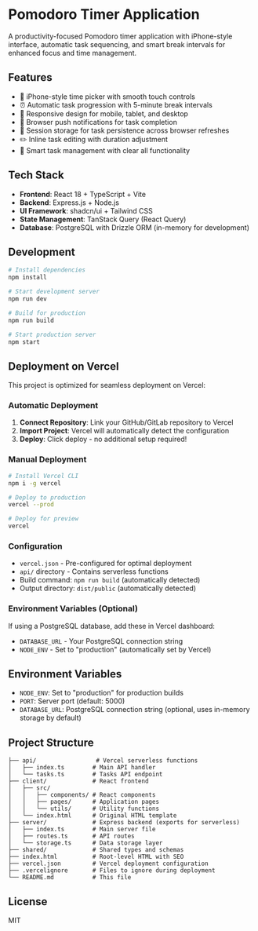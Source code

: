 # Pomodoro Timer Application

A productivity-focused Pomodoro timer application with iPhone-style interface, automatic task sequencing, and smart break intervals for enhanced focus and time management.

## Features

- 🍎 iPhone-style time picker with smooth touch controls
- ⏰ Automatic task progression with 5-minute break intervals
- 📱 Responsive design for mobile, tablet, and desktop
- 🔔 Browser push notifications for task completion
- 💾 Session storage for task persistence across browser refreshes
- ✏️ Inline task editing with duration adjustment
- 🎯 Smart task management with clear all functionality

## Tech Stack

- **Frontend**: React 18 + TypeScript + Vite
- **Backend**: Express.js + Node.js
- **UI Framework**: shadcn/ui + Tailwind CSS
- **State Management**: TanStack Query (React Query)
- **Database**: PostgreSQL with Drizzle ORM (in-memory for development)

## Development

```bash
# Install dependencies
npm install

# Start development server
npm run dev

# Build for production
npm run build

# Start production server
npm start
```

## Deployment on Vercel

This project is optimized for seamless deployment on Vercel:

### Automatic Deployment
1. **Connect Repository**: Link your GitHub/GitLab repository to Vercel
2. **Import Project**: Vercel will automatically detect the configuration
3. **Deploy**: Click deploy - no additional setup required!

### Manual Deployment
```bash
# Install Vercel CLI
npm i -g vercel

# Deploy to production
vercel --prod

# Deploy for preview
vercel
```

### Configuration
- `vercel.json` - Pre-configured for optimal deployment
- `api/` directory - Contains serverless functions
- Build command: `npm run build` (automatically detected)
- Output directory: `dist/public` (automatically detected)

### Environment Variables (Optional)
If using a PostgreSQL database, add these in Vercel dashboard:
- `DATABASE_URL` - Your PostgreSQL connection string
- `NODE_ENV` - Set to "production" (automatically set by Vercel)

## Environment Variables

- `NODE_ENV`: Set to "production" for production builds
- `PORT`: Server port (default: 5000)
- `DATABASE_URL`: PostgreSQL connection string (optional, uses in-memory storage by default)

## Project Structure

```
├── api/                 # Vercel serverless functions
│   ├── index.ts        # Main API handler
│   └── tasks.ts        # Tasks API endpoint
├── client/             # React frontend
│   ├── src/
│   │   ├── components/ # React components
│   │   ├── pages/      # Application pages
│   │   └── utils/      # Utility functions
│   └── index.html      # Original HTML template
├── server/             # Express backend (exports for serverless)
│   ├── index.ts        # Main server file
│   ├── routes.ts       # API routes
│   └── storage.ts      # Data storage layer
├── shared/             # Shared types and schemas
├── index.html          # Root-level HTML with SEO
├── vercel.json         # Vercel deployment configuration
├── .vercelignore       # Files to ignore during deployment
└── README.md           # This file
```

## License

MIT